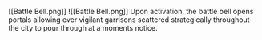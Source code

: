 [[Battle Bell.png]]
![[Battle Bell.png]]
Upon activation, the battle bell opens portals allowing ever vigilant garrisons scattered strategically throughout the city to pour through at a moments notice. 